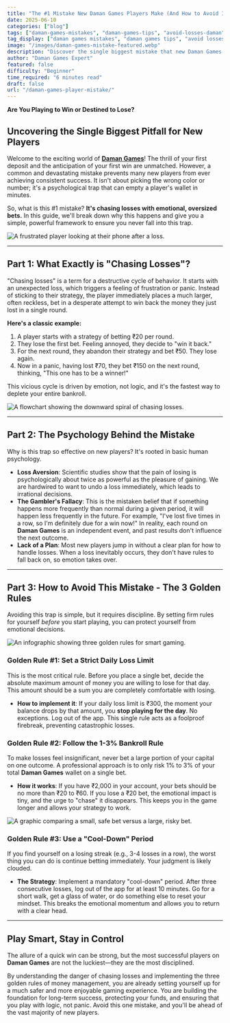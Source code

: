 ```yaml
---
title: "The #1 Mistake New Daman Games Players Make (And How to Avoid It)"
date: 2025-06-10
categories: ["blog"]
tags: ["daman-games-mistakes", "daman-games-tips", "avoid-losses-daman", "responsible-gaming", "daman-strategy"]
tag_display: ["daman games mistakes", "daman games tips", "avoid losses daman", "responsible gaming", "daman strategy"]
image: "/images/daman-games-mistake-featured.webp"
description: "Discover the single biggest mistake that new Daman Games players make and learn the crucial strategies to avoid it. Protect your bankroll, play smarter, and increase your chances of success."
author: "Daman Games Expert"
featured: false
difficulty: "Beginner"
time_required: "6 minutes read"
draft: false
url: "/daman-games-player-mistake/"
---
```


**Are You Playing to Win or Destined to Lose?**
## Uncovering the Single Biggest Pitfall for New Players

Welcome to the exciting world of [**Daman Games**](https://daman-game.world "Daman Games")! The thrill of your first deposit and the anticipation of your first win are unmatched. However, a common and devastating mistake prevents many new players from ever achieving consistent success. It isn't about picking the wrong color or number; it's a psychological trap that can empty a player's wallet in minutes.

So, what is this #1 mistake? **It's chasing losses with emotional, oversized bets.** In this guide, we'll break down why this happens and give you a simple, powerful framework to ensure you never fall into this trap.

![A frustrated player looking at their phone after a loss.](/images/daman-games-mistake-featured.webp)

---

## Part 1: What Exactly is "Chasing Losses"?

"Chasing losses" is a term for a destructive cycle of behavior. It starts with an unexpected loss, which triggers a feeling of frustration or panic. Instead of sticking to their strategy, the player immediately places a much larger, often reckless, bet in a desperate attempt to win back the money they just lost in a single round.

**Here's a classic example:**
1.  A player starts with a strategy of betting ₹20 per round.
2.  They lose the first bet. Feeling annoyed, they decide to "win it back."
3.  For the next round, they abandon their strategy and bet ₹50. They lose again.
4.  Now in a panic, having lost ₹70, they bet ₹150 on the next round, thinking, "This one has to be a winner!"

This vicious cycle is driven by emotion, not logic, and it's the fastest way to deplete your entire bankroll.

![A flowchart showing the downward spiral of chasing losses.](/images/vicious-cycle-chasing-losses.webp)

---

## Part 2: The Psychology Behind the Mistake

Why is this trap so effective on new players? It's rooted in basic human psychology.

* **Loss Aversion**: Scientific studies show that the pain of losing is psychologically about twice as powerful as the pleasure of gaining. We are hardwired to want to undo a loss immediately, which leads to irrational decisions.
* **The Gambler's Fallacy**: This is the mistaken belief that if something happens more frequently than normal during a given period, it will happen less frequently in the future. For example, "I've lost five times in a row, so I'm definitely due for a win now!" In reality, each round on **Daman Games** is an independent event, and past results don't influence the next outcome.
* **Lack of a Plan**: Most new players jump in without a clear plan for how to handle losses. When a loss inevitably occurs, they don't have rules to fall back on, so emotion takes over.

---

## Part 3: How to Avoid This Mistake - The 3 Golden Rules

Avoiding this trap is simple, but it requires discipline. By setting firm rules for yourself *before* you start playing, you can protect yourself from emotional decisions.

![An infographic showing three golden rules for smart gaming.](/images/three-golden-rules.webp)

### Golden Rule #1: Set a Strict Daily Loss Limit
This is the most critical rule. Before you place a single bet, decide the absolute maximum amount of money you are willing to lose for that day. This amount should be a sum you are completely comfortable with losing.
* **How to implement it**: If your daily loss limit is ₹300, the moment your balance drops by that amount, you **stop playing for the day**. No exceptions. Log out of the app. This single rule acts as a foolproof firebreak, preventing catastrophic losses.

### Golden Rule #2: Follow the 1-3% Bankroll Rule
To make losses feel insignificant, never bet a large portion of your capital on one outcome. A professional approach is to only risk 1% to 3% of your total **Daman Games** wallet on a single bet.
* **How it works**: If you have ₹2,000 in your account, your bets should be no more than ₹20 to ₹60. If you lose a ₹20 bet, the emotional impact is tiny, and the urge to "chase" it disappears. This keeps you in the game longer and allows your strategy to work.

![A graphic comparing a small, safe bet versus a large, risky bet.](/images/safe-vs-risky-bet.webp)

### Golden Rule #3: Use a "Cool-Down" Period
If you find yourself on a losing streak (e.g., 3-4 losses in a row), the worst thing you can do is continue betting immediately. Your judgment is likely clouded.
* **The Strategy**: Implement a mandatory "cool-down" period. After three consecutive losses, log out of the app for at least 10 minutes. Go for a short walk, get a glass of water, or do something else to reset your mindset. This breaks the emotional momentum and allows you to return with a clear head.

---

## Play Smart, Stay in Control

The allure of a quick win can be strong, but the most successful players on **Daman Games** are not the luckiest—they are the most disciplined.

By understanding the danger of chasing losses and implementing the three golden rules of money management, you are already setting yourself up for a much safer and more enjoyable gaming experience. You are building the foundation for long-term success, protecting your funds, and ensuring that you play with logic, not panic. Avoid this one mistake, and you'll be ahead of the vast majority of new players.